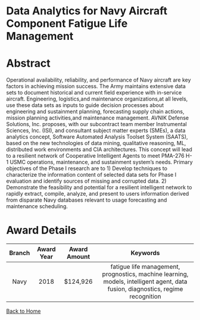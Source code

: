 
Data Analytics for Navy Aircraft Component Fatigue Life Management
==================================================================

# Abstract


Operational availability, reliability, and performance of Navy aircraft are key factors in achieving mission success. The Army maintains extensive data sets to document historical and current field experience with in-service aircraft. Engineering, logistics,and maintenance organizations,at all levels, use these data sets as inputs to guide decision processes about engineering and sustainment planning, forecasting supply chain actions, mission planning activities,and maintenance management. AVNIK Defense Solutions, Inc. proposes, with our subcontract team member Instrumental Sciences, Inc. (ISI), and consultant subject matter experts (SMEs), a data analytics concept, Software Automated Analysis Toolset System (SAATS), based on the new technologies of data mining, qualitative reasoning, ML, distributed work environments and CIA architectures. This concept will lead to a resilient network of Cooperative Intelligent Agents to meet PMA-276 H-1 USMC operations, maintenance, and sustainment system’s needs. Primary objectives of the Phase I research are to 1) Develop techniques to characterize the information content of selected data sets for Phase I evaluation and identify sources of missing and corrupted data. 2) Demonstrate the feasibility and potential for a resilient intelligent network to rapidly extract, compile, analyze, and present to users information derived from disparate Navy databases relevant to usage forecasting and maintenance scheduling.  

# Award Details

|Branch|Award Year|Award Amount|Keywords|
| :---: | :---: | :---: | :---: |
|Navy|2018|$124,926|fatigue life management, prognostics, machine learning, models, intelligent agent, data fusion, diagnostics, regime recognition|
  
  


[Back to Home](https://github.com/chrischow/dod_sbir_awards#1986)